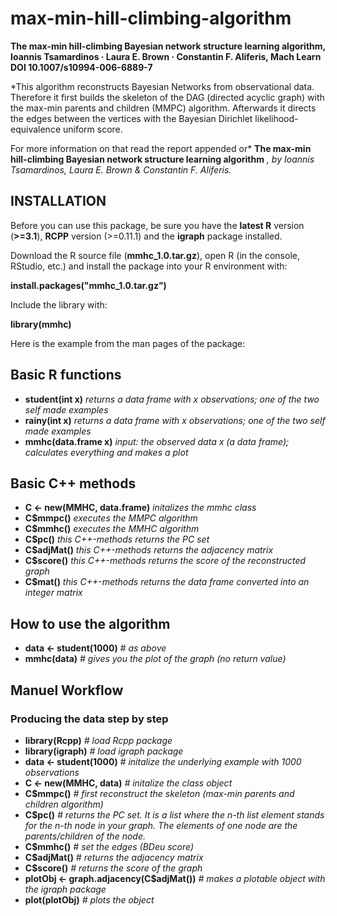 max-min-hill-climbing-algorithm
===============================

**The max-min hill-climbing Bayesian network structure learning algorithm, Ioannis Tsamardinos · Laura E. Brown · Constantin F. Aliferis, Mach Learn DOI 10.1007/s10994-006-6889-7**

*This algorithm reconstructs Bayesian Networks from observational data. Therefore it first builds the skeleton of the DAG (directed acyclic graph) with the max-min parents and children (MMPC) algorithm. Afterwards it directs the edges between the vertices with the Bayesian Dirichlet likelihood-equivalence uniform score.

For more information on that read the report appended or* **The max-min hill-climbing Bayesian network structure learning algorithm** *, by Ioannis Tsamardinos, Laura E. Brown & Constantin F. Aliferis.*

INSTALLATION
-------------------------------
Before you can use this package, be sure you have the **latest R** version (**>=3.1**), **RCPP** version (>=0.11.1) and the **igraph** package installed.

Download the R source file (**mmhc_1.0.tar.gz**), open R (in the console, RStudio, etc.) and install the package into your R environment with:

**install.packages("mmhc_1.0.tar.gz")**

Include the library with:

**library(mmhc)**

Here is the example from the man pages of the package:

## Basic R functions
    
+ **student(int x)**   *returns a data frame with x observations; one of the two self made examples*
+ **rainy(int x)**   *returns a data frame with x observations; one of the two self made examples*
+ **mmhc(data.frame x)**   *input: the observed data x (a data frame); calculates everything and makes a plot*
    
## Basic C++ methods
    
+ **C <- new(MMHC, data.frame)**   *initalizes the mmhc class*
+ **C$mmpc()**   *executes the MMPC algorithm*
+ **C$mmhc()**   *executes the MMHC algorithm*
+ **C$pc()**   *this C++-methods returns the PC set*
+ **C$adjMat()**   *this C++-methods returns the adjacency matrix*
+ **C$score()**   *this C++-methods returns the score of the reconstructed graph*
+ **C$mat()**   *this C++-methods returns the data frame converted into an integer matrix*

How to use the algorithm
-------------------------------

+ **data <- student(1000)** *# as above*
+ **mmhc(data)** *# gives you the plot of the graph (no return value)*
    
Manuel Workflow
-------------------------------

### Producing the data step by step
    
+ **library(Rcpp)** *# load Rcpp package*
+ **library(igraph)** *# load igraph package*
+ **data <- student(1000)** *# initalize the underlying example with 1000 observations*
+ **C <- new(MMHC, data)** *# initalize the class object*
+ **C$mmpc()** *# first reconstruct the skeleton (max-min parents and children algorithm)*
+ **C$pc()** *# returns the PC set. It is a list where the n-th list element stands for the n-th node in your graph. The elements of one node are the parents/children of the node.*
+ **C$mmhc()** *# set the edges (BDeu score)*
+ **C$adjMat()** *# returns the adjacency matrix*
+ **C$score()** *# returns the score of the graph*
+ **plotObj <- graph.adjacency(C$adjMat())** *# makes a plotable object with the igraph package*
+ **plot(plotObj)** *# plots the object*